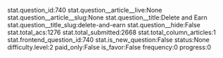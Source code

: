 stat.question_id:740
stat.question__article__live:None
stat.question__article__slug:None
stat.question__title:Delete and Earn
stat.question__title_slug:delete-and-earn
stat.question__hide:False
stat.total_acs:1276
stat.total_submitted:2668
stat.total_column_articles:1
stat.frontend_question_id:740
stat.is_new_question:False
status:None
difficulty.level:2
paid_only:False
is_favor:False
frequency:0
progress:0
